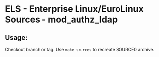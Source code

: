 # ELS - Enterprise Linux/EuroLinux Sources - mod_authz_ldap
 
## Usage:
  Checkout branch or tag. Use `make sources` to recreate  SOURCE0 archive.
